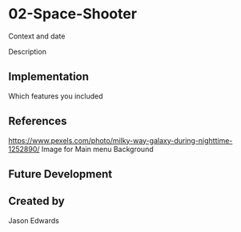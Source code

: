 # 02-Space-Shooter

Context and date

Description

## Implementation
Which features you included

## References
https://www.pexels.com/photo/milky-way-galaxy-during-nighttime-1252890/ Image for Main menu Background

## Future Development

## Created by
Jason Edwards
